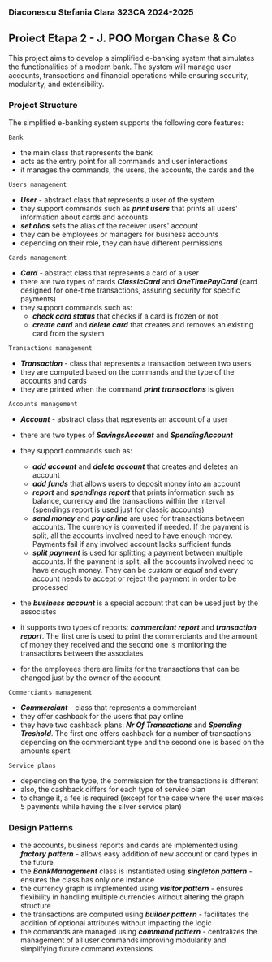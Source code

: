 ### Diaconescu Stefania Clara 323CA 2024-2025

## Proiect Etapa 2 - J. POO Morgan Chase & Co

This project aims to develop a simplified e-banking system that simulates the
functionalities of a modern bank. The system will manage user accounts,
transactions and financial operations while ensuring security, modularity, and
extensibility.

### Project Structure
The simplified e-banking system supports the following core features:

`Bank`
- the main class that represents the bank
- acts as the entry point for all commands and user interactions
- it manages the commands, the users, the accounts, the cards and the

`Users management`
- **_User_** - abstract class that represents a user of the system
- they support commands such as **_print users_** that prints all users'
  information about cards and accounts
- **_set alias_** sets the alias of the receiver users' account
- they can be employees or managers for business accounts
- depending on their role, they can have different permissions

`Cards management`
- **_Card_** - abstract class that represents a card of a user
- there are two types of cards **_ClassicCard_** and **_OneTimePayCard_**
  (card designed for one-time transactions, assuring security for specific payments)
- they support commands such as:
    - **_check card status_** that checks if a card is frozen or not
    - **_create card_** and **_delete card_** that creates and removes an existing
      card from the system

`Transactions management`
- **_Transaction_** - class that represents a transaction between two users
- they are computed based on the commands and the type of the accounts and cards
- they are printed when the command **_print transactions_** is given

`Accounts management`
- **_Account_** - abstract class that represents an account of a user
- there are two types of  **_SavingsAccount_** and **_SpendingAccount_**
- they support commands such as:
    - **_add account_** and **_delete account_** that creates and deletes an account
    - **_add funds_** that allows users to deposit money into an account
    - **_report_** and **_spendings report_** that prints information such as
      balance, currency and the transactions within the interval (spendings report
      is used just for classic accounts)
    - **_send money_** and **_pay online_** are used for transactions between
      accounts. The currency is converted if needed. If the payment is split, all
      the accounts involved need to have enough money. Payments fail if any involved
      account lacks sufficient funds
    - **_split payment_** is used for splitting a payment between multiple accounts.
      If the payment is split, all the accounts involved need to have enough money.
      They can be _custom_ or _equal_ and every account needs to accept or reject the
      payment in order to be processed
    
- the **_business account_** is a special account that can be used just by the associates
- it supports two types of reports: **_commerciant report_** and **_transaction report_**.
The first one is used to print the commerciants and the amount of money they received and
the second one is monitoring the transactions between the associates
- for the employees there are limits for the transactions that can be changed just
by the owner of the account

`Commerciants management`
- **_Commerciant_** - class that represents a commerciant
- they offer cashback for the users that pay online
- they have two cashback plans: **_Nr Of Transactions_** and
**_Spending Treshold_**. The first one offers cashback for a number of transactions
depending on the commerciant type and the second one is based on the amounts spent

`Service plans`
- depending on the type, the commission for the transactions is different
- also, the cashback differs for each type of service plan
- to change it, a fee is required (except for the case where the user makes 5
payments while having the silver service plan)

### Design Patterns

- the accounts, business reports and cards are implemented using **_factory pattern_** -
allows easy addition of new account or card types in the future
- the **_BankManagement_** class is instantiated using **_singleton
  pattern_** - ensures the class has only one instance
- the currency graph is implemented using **_visitor pattern_** - ensures
  flexibility in handling multiple currencies without altering the graph structure
- the transactions are computed using **_builder pattern_** - facilitates the
  addition of optional attributes without impacting the logic
- the commands are managed using **_command pattern_** - centralizes the
  management of all user commands improving modularity and simplifying future
  command extensions
